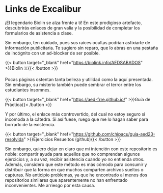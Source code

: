 # Links de Excalibur

¡El legendario Biolin se alza frente a ti! En este prodigioso artefacto, descubrirás enlaces de gran valía y la posibilidad de completar los formularios de asistencia a clase.

Sin embargo, ten cuidado, pues sus raíces ocultas podrían asfixiarte de información publicitaria. Te sugiero sin reparo, que lo abras en una pestaña de incógnito con un ad-blocker de ser posible.

{{< button target="_blank" href="https://biolink.info/AEDSABADOS" >}}Biolin ☠️{{< /button >}}

Pocas páginas ostentan tanta belleza y utilidad como la aquí presentada. Sin embargo, su misterio también puede sembrar el terror entre los estudiantes insomnes.

{{< button target="_blank" href="https://aed-frre.github.io/" >}}Guía de Práctica{{< /button >}}

Y por último, el enlace más controvertido, del cual no estoy seguro si incomoda a la cátedra. Si así fuese, ruego que me lo hagan saber para borrarlo de la existencia.

{{< button target="_blank" href="https://github.com/chipacu/guia-aed23-resolvida" >}}Ejercicios Resueltos (github){{< /button >}}

Sin embargo, quiero dejar en claro que mi intención con este repositorio es noble: compartir ayuda para aquellos que no comprendan algunos ejercicios y, a su vez, recibir asistencia cuando yo no entienda otros. Además, considero que este método es más cómodo para consumir y distribuir que la forma en que muchos comparten archivos sueltos o capturas. No anticipio problemas, ya que he encontrado al menos dos repositorios similares que aparentemente no han enfrentado inconvenientes. Me arriesgo por esta causa.